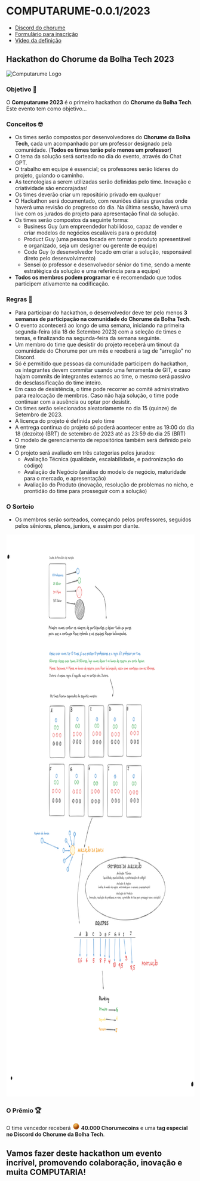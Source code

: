 # COMPUTARUME-0.0.1/2023

* [Discord do chorume](https://discord.gg/chorume)
* [Formulário para inscrição](https://forms.gle/gEqTj2DC9ZmE4JLc9)
* [Vídeo da definição ](https://www.youtube.com/watch?v=QJ1_wtPiPps)
  
## Hackathon do Chorume da Bolha Tech 2023

![Computarume Logo](./assets/banner.gif)

### Objetivo 🚀

O **Computarume 2023** é o primeiro hackathon do **Chorume da Bolha Tech**. Este evento tem como objetivo...

### Conceitos 🤓

- Os times serão compostos por desenvolvedores do **Chorume da Bolha Tech**, cada um acompanhado por um professor designado pela comunidade. (**Todos os times terão pelo menos um professor**)
- O tema da solução será sorteado no dia do evento, através do Chat GPT.
- O trabalho em equipe é essencial; os professores serão líderes do projeto, guiando o caminho.
- As tecnologias a serem utilizadas serão definidas pelo time. Inovação e criatividade são encorajadas!
- Os times deverão criar um repositório privado em qualquer 
- O Hackathon será documentado, com reuniões diárias gravadas onde haverá uma revisão do progresso do dia. Na última sessão, haverá uma live com os jurados do projeto para apresentação final da solução.
- Os times serão compostos da seguinte forma:
  - Business Guy (um empreendedor habilidoso, capaz de vender e criar modelos de negócios escaláveis para o produto)
  - Product Guy (uma pessoa focada em tornar o produto apresentável e organizado, seja um designer ou gerente de equipe)
  - Code Guy (o desenvolvedor focado em criar a solução, responsável direto pelo desenvolvimento)
  - Sensei (o professor e desenvolvedor sênior do time, sendo a mente estratégica da solução e uma referência para a equipe)
- **Todos os membros podem programar** e é recomendado que todos participem ativamente na codificação.

### Regras 📝

- Para participar do hackathon, o desenvolvedor deve ter pelo menos **3 semanas de participação na comunidade do Chorume da Bolha Tech**.
- O evento acontecerá ao longo de uma semana, iniciando na primeira segunda-feira (dia 18 de Setembro 2023) com a seleção de times e temas, e finalizando na segunda-feira da semana seguinte.
- Um membro do time que desistir do projeto receberá um timout da comunidade do Chorume por um mês e receberá a tag de "arregão" no Discord.
- Só é permitido que pessoas da comunidade participem do hackathon, os integrantes devem commitar usando uma ferramenta de GIT, e caso hajam commits de integrantes externos ao time, o mesmo será passivo de desclassificação do time inteiro.
- Em caso de desistência, o time pode recorrer ao comitê administrativo para realocação de membros. Caso não haja solução, o time pode continuar com a ausência ou optar por desistir.
- Os times serão selecionados aleatoriamente no dia 15 (quinze) de Setembro de 2023.
- A licença do projeto é definida pelo time
- A entrega continua do projeto só poderá acontecer entre as 19:00 do dia 18 (dezoito) (BRT) de setembro de 2023 até as 23:59 do dia 25 (BRT)
- O modelo de gerenciamento de repositórios também será definido pelo time
- O projeto será avaliado em três categorias pelos jurados:
  - Avaliação Técnica (qualidade, escalabilidade, e padronização do código)
  - Avaliação de Negócio (análise do modelo de negócio, maturidade para o mercado, e apresentação)
  - Avaliação do Produto (inovação, resolução de problemas no nicho, e prontidão do time para prosseguir com a solução)

### O Sorteio

- Os membros serão sorteados, começando pelos professores, seguidos pelos sêniores, plenos, juniors, e assim por diante.

 <img width="100%" height="1500px" src="./assets/sorteio.png" />

### O Prêmio 🏆

O time vencedor receberá <img width="20px" height="20px" src="./assets/chorumecoin.png" />  **40.000 Chorumecoins**
e uma **tag especial no Discord do Chorume da Bolha Tech**.

## Vamos fazer deste hackathon um evento incrível, promovendo colaboração, inovação e muita COMPUTARIA!
